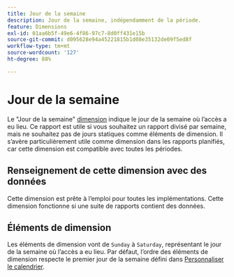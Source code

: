 ```yaml
---
title: Jour de la semaine
description: Jour de la semaine, indépendamment de la période.
feature: Dimensions
exl-id: 01aa6b5f-49e6-4f86-97c7-8d0ff431e15b
source-git-commit: d095628e94a45221815b1d08e35132de09f5ed8f
workflow-type: tm+mt
source-wordcount: '127'
ht-degree: 88%

---
```


# Jour de la semaine

Le &quot;Jour de la semaine&quot; [dimension](overview.md) indique le jour de la semaine où l’accès a eu lieu. Ce rapport est utile si vous souhaitez un rapport divisé par semaine, mais ne souhaitez pas de jours statiques comme éléments de dimension. Il s’avère particulièrement utile comme dimension dans les rapports planifiés, car cette dimension est compatible avec toutes les périodes.

## Renseignement de cette dimension avec des données

Cette dimension est prête à l’emploi pour toutes les implémentations. Cette dimension fonctionne si une suite de rapports contient des données.

## Éléments de dimension

Les éléments de dimension vont de `Sunday` à `Saturday`, représentant le jour de la semaine où l’accès a eu lieu. Par défaut, l’ordre des éléments de dimension respecte le premier jour de la semaine défini dans [Personnaliser le calendrier](/help/admin/admin/c-manage-report-suites/c-edit-report-suites/general/custom-calendar.md).
